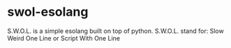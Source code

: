 # swol-esolang
S.W.O.L. is a simple esolang built on top of python. S.W.O.L. stand for: Slow Weird One Line or Script With One Line
